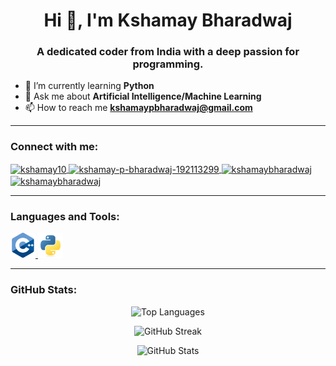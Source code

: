 <h1 align="center">Hi 👋, I'm Kshamay Bharadwaj</h1>
<h3 align="center">A dedicated coder from India with a deep passion for programming.</h3>

- 🌱 I’m currently learning **Python**
- 💬 Ask me about **Artificial Intelligence/Machine Learning**
- 📫 How to reach me **kshamaypbharadwaj@gmail.com**

---

<h3 align="left">Connect with me:</h3>
<p align="left">
<a href="https://twitter.com/kshamay10" target="blank">
    <img align="center" src="https://raw.githubusercontent.com/rahuldkjain/github-profile-readme-generator/master/src/images/icons/Social/twitter.svg" alt="kshamay10" height="30" width="40" />
</a>
<a href="https://linkedin.com/in/kshamay-p-bharadwaj-192113299" target="blank">
    <img align="center" src="https://raw.githubusercontent.com/rahuldkjain/github-profile-readme-generator/master/src/images/icons/Social/linked-in-alt.svg" alt="kshamay-p-bharadwaj-192113299" height="30" width="40" />
</a>
<a href="https://instagram.com/kshamaybharadwaj" target="blank">
    <img align="center" src="https://raw.githubusercontent.com/rahuldkjain/github-profile-readme-generator/master/src/images/icons/Social/instagram.svg" alt="kshamaybharadwaj" height="30" width="40" />
</a>
<a href="https://www.leetcode.com/kshamaybharadwaj" target="blank">
    <img align="center" src="https://raw.githubusercontent.com/rahuldkjain/github-profile-readme-generator/master/src/images/icons/Social/leet-code.svg" alt="kshamaybharadwaj" height="30" width="40" />
</a>
</p>

---

<h3 align="left">Languages and Tools:</h3>
<p align="left">
    <a href="https://www.w3schools.com/cpp/" target="_blank" rel="noreferrer">
        <img src="https://raw.githubusercontent.com/devicons/devicon/master/icons/cplusplus/cplusplus-original.svg" alt="cplusplus" width="40" height="40"/>
    </a>
    <a href="https://www.python.org" target="_blank" rel="noreferrer">
        <img src="https://raw.githubusercontent.com/devicons/devicon/master/icons/python/python-original.svg" alt="python" width="40" height="40"/>
    </a>
</p>

---

<h3 align="left">GitHub Stats:</h3>

<p align="center">
    <img src="https://github-readme-stats.vercel.app/api/top-langs/?username=KshamayBharadwaj&layout=compact&theme=radical" alt="Top Languages" />
</p>

<p align="center">
    <img src="https://streak-stats.demolab.com?user=KshamayBharadwaj&theme=dark&hide_border=true" alt="GitHub Streak" />
</p>

<p align="center">
    <img src="https://github-readme-stats.vercel.app/api?username=KshamayBharadwaj&show_icons=true&theme=radical" alt="GitHub Stats" />
</p>
